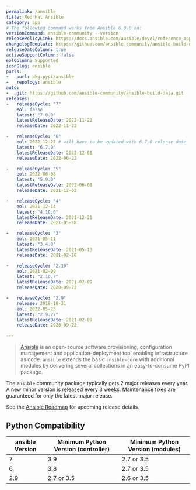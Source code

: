 ```yaml
---
permalink: /ansible
title: Red Hat Ansible
category: app
# The following command works from Ansible 6.0.0 on:
versionCommand: ansible-community --version
releasePolicyLink: https://docs.ansible.com/ansible/devel/reference_appendices/release_and_maintenance.html
changelogTemplate: https://github.com/ansible-community/ansible-build-data/blob/main/__RELEASE_CYCLE__/CHANGELOG-v__RELEASE_CYCLE__.rst
releaseDateColumn: true
activeSupportColumn: false
eolColumn: Supported
iconSlug: ansible
purls:
-   purl: pkg:pypi/ansible
-   repology: ansible
auto:
-   git: https://github.com/ansible-community/ansible-build-data.git
releases:
-   releaseCycle: "7"
    eol: false
    latest: "7.0.0"
    latestReleaseDate: 2022-11-22
    releaseDate: 2022-11-22

-   releaseCycle: "6"
    eol: 2022-12-22 # will have to be updated with 6.7.0 release date
    latest: "6.7.0"
    latestReleaseDate: 2022-12-06
    releaseDate: 2022-06-22

-   releaseCycle: "5"
    eol: 2022-06-08
    latest: "5.9.0"
    latestReleaseDate: 2022-06-08
    releaseDate: 2021-12-02

-   releaseCycle: "4"
    eol: 2021-12-14
    latest: "4.10.0"
    latestReleaseDate: 2021-12-21
    releaseDate: 2021-05-18

-   releaseCycle: "3"
    eol: 2021-05-11
    latest: "3.4.0"
    latestReleaseDate: 2021-05-13
    releaseDate: 2021-02-18

-   releaseCycle: "2.10"
    eol: 2021-02-09
    latest: "2.10.7"
    latestReleaseDate: 2021-02-09
    releaseDate: 2020-09-22

-   releaseCycle: "2.9"
    release: 2019-10-31
    eol: 2022-05-23
    latest: "2.9.27"
    latestReleaseDate: 2021-02-09
    releaseDate: 2020-09-22

---
```


> [Ansible](https://www.ansible.com/) is an open-source software provisioning, configuration management and application-deployment tool enabling infrastructure as code. `ansible` extends the basic `ansible-core` with additional modules by delivering several collections in an easy-to-consume PyPI package.

The `ansible` community package typically gets 2 major releases every year. A new minor version is released every 3 weeks. Maintenance fixes are guaranteed for only the latest major release.

See the [Ansible Roadmap][roadmap] for upcoming release details.

[roadmap]: https://docs.ansible.com/ansible/devel/roadmap/ansible_roadmap_index.html

## Python Compatibility

| ansible Version | Minimum Python Version (controller) | Minimum Python Version (modules) |
|-----------------|-------------------------------------|----------------------------------|
| 7               | 3.9                                 | 2.7 or 3.5                       |
| 6               | 3.8                                 | 2.7 or 3.5                       |
| 2.9             | 2.7 or 3.5                          | 2.6 or 3.5                       |
